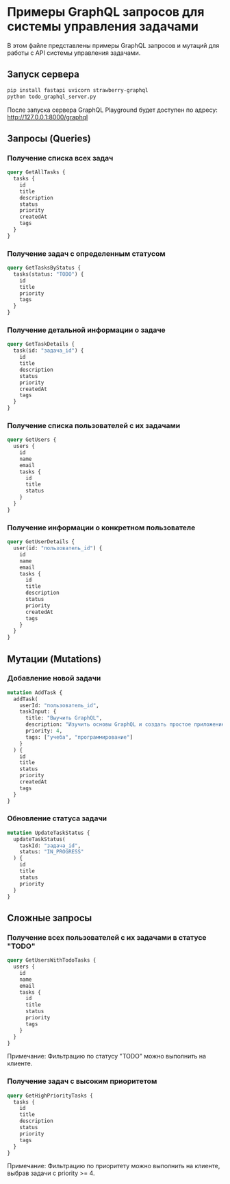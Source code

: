 # Примеры GraphQL запросов для системы управления задачами

В этом файле представлены примеры GraphQL запросов и мутаций для работы с API системы управления задачами.

## Запуск сервера

```bash
pip install fastapi uvicorn strawberry-graphql
python todo_graphql_server.py
```

После запуска сервера GraphQL Playground будет доступен по адресу: http://127.0.0.1:8000/graphql

## Запросы (Queries)

### Получение списка всех задач

```graphql
query GetAllTasks {
  tasks {
    id
    title
    description
    status
    priority
    createdAt
    tags
  }
}
```

### Получение задач с определенным статусом

```graphql
query GetTasksByStatus {
  tasks(status: "TODO") {
    id
    title
    priority
    tags
  }
}
```

### Получение детальной информации о задаче

```graphql
query GetTaskDetails {
  task(id: "задача_id") {
    id
    title
    description
    status
    priority
    createdAt
    tags
  }
}
```

### Получение списка пользователей с их задачами

```graphql
query GetUsers {
  users {
    id
    name
    email
    tasks {
      id
      title
      status
    }
  }
}
```

### Получение информации о конкретном пользователе

```graphql
query GetUserDetails {
  user(id: "пользователь_id") {
    id
    name
    email
    tasks {
      id
      title
      description
      status
      priority
      createdAt
      tags
    }
  }
}
```

## Мутации (Mutations)

### Добавление новой задачи

```graphql
mutation AddTask {
  addTask(
    userId: "пользователь_id",
    taskInput: {
      title: "Выучить GraphQL",
      description: "Изучить основы GraphQL и создать простое приложение",
      priority: 4,
      tags: ["учеба", "программирование"]
    }
  ) {
    id
    title
    status
    priority
    createdAt
    tags
  }
}
```

### Обновление статуса задачи

```graphql
mutation UpdateTaskStatus {
  updateTaskStatus(
    taskId: "задача_id",
    status: "IN_PROGRESS"
  ) {
    id
    title
    status
    priority
  }
}
```

## Сложные запросы

### Получение всех пользователей с их задачами в статусе "TODO"

```graphql
query GetUsersWithTodoTasks {
  users {
    id
    name
    email
    tasks {
      id
      title
      status
      priority
      tags
    }
  }
}
```

Примечание: Фильтрацию по статусу "TODO" можно выполнить на клиенте.

### Получение задач с высоким приоритетом

```graphql
query GetHighPriorityTasks {
  tasks {
    id
    title
    description
    status
    priority
    tags
  }
}
```

Примечание: Фильтрацию по приоритету можно выполнить на клиенте, выбрав задачи с priority >= 4.